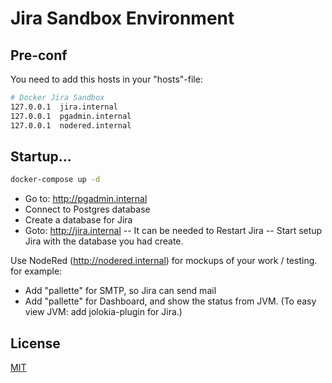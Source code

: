 # Jira Sandbox Environment

## Pre-conf 
You need to add this hosts in your "hosts"-file:

```bash
# Docker Jira Sandbox
127.0.0.1  jira.internal
127.0.0.1  pgadmin.internal
127.0.0.1  nodered.internal
```

## Startup...
````bash
docker-compose up -d
````
- Go to: http://pgadmin.internal
- Connect to Postgres database
- Create a database for Jira
- Goto: http://jira.internal
-- It can be needed to Restart Jira
-- Start setup Jira with the database you had create.
   

Use NodeRed (http://nodered.internal) for mockups of your work / testing.
for example:
- Add "pallette" for SMTP, so Jira can send mail
- Add "pallette" for Dashboard, and show the status from JVM.
  (To easy view JVM: add jolokia-plugin for Jira.) 


## License
[MIT](https://choosealicense.com/licenses/mit/)
